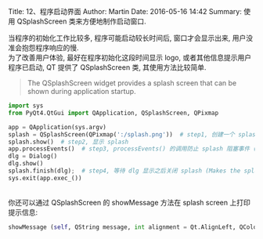 Title: 12、程序启动界面
Author: Martin
Date: 2016-05-16 14:42
Summary: 使用 QSplashScreen 类来方便地制作启动窗口.

当程序的初始化工作比较多, 程序可能启动较长时间后, 窗口才会显示出来, 用户没准会抱怨程序响应的慢.<br>
为了改善用户体验, 最好在程序初始化这段时间显示 logo, 或者其他信息提示用户程序已启动, QT 提供了 QSplashScreen 类, 其使用方法比较简单.

> The QSplashScreen widget provides a splash screen that can be shown during application startup.

```python
import sys
from PyQt4.QtGui import QApplication, QSplashScreen, QPixmap

app = QApplication(sys.argv)
splash = QSplashScreen(QPixmap(':/splash.png'))  # step1, 创建一个 splash
splash.show()  # step2, 显示 splash
app.processEvents()  # step3, processEvents() 的调用防止 splash 阻塞事件 (you can hide the splash screen by clicking on it with the mouse)
dlg = Dialog()
dlg.show()
splash.finish(dlg);  # step4, 等待 dlg 显示之后关闭 splash (Makes the splash screen wait until the widget mainWin is displayed before calling close() on itself)
sys.exit(app.exec_())
```
<br>
你还可以通过 QSplashScreen 的 showMessage 方法在 splash screen 上打印提示信息:

```python
showMessage (self, QString message, int alignment = Qt.AlignLeft, QColor color = Qt.black)
```
<br>
